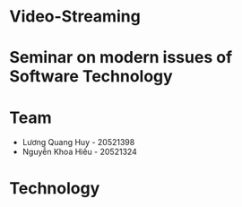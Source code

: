 # Video-Streaming

# Seminar on modern issues of Software Technology

# Team
- Lương Quang Huy - 20521398
- Nguyễn Khoa Hiếu - 20521324

# Technology
